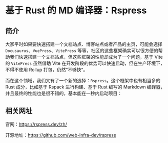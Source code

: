 # 基于 Rust 的 MD 编译器：Rspress

## 简介

大家平时如果要快速搭建一个文档站点、博客站点或者产品的主页，可能会选择 `Docusaurus`、`VuePress`、`VitePress` 等等，社区的这些框架确实可以很方便的帮助我们快速搭建一个文档站点，但这些框架的性能却成为了一个问题，基于 Vite 的 `VitePress` 虽然借助 Vite 在开发阶段的优势可以快速启动，但在生产环境下，不得不使用 Rollup 打包，仍然”不够快“。

而在这个领域，我们又有了一个新的选择：`Rspress`。这个框架中也有相当多的 Rust 成分，比如基于 Rspack 进行构建、基于 Rust 编写的 Markdown 编译器，并且最终的性能也是很不错的，基本能在一秒内启动项目：

## 相关网址

官网：https://rspress.dev/zh/

开源地址：https://github.com/web-infra-dev/rspress
